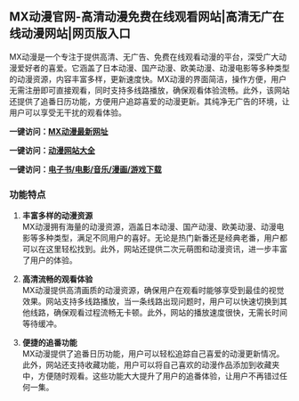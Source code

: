 <h2>MX动漫官网-高清动漫免费在线观看网站|高清无广在线动漫网站|网页版入口</h2>
MX动漫是一个专注于提供高清、无广告、免费在线观看动漫的平台，深受广大动漫爱好者的喜爱。它涵盖了日本动漫、国产动漫、欧美动漫、动漫电影等多种类型的动漫资源，内容丰富多样，更新速度快。MX动漫的界面简洁，操作方便，用户无需注册即可直接观看，同时支持多线路播放，确保观看体验流畅。此外，该网站还提供了追番日历功能，方便用户追踪喜爱的动漫更新。其纯净无广告的环境，让用户可以享受无干扰的观看体验。

<p><strong>一键访问：</strong><a href="https://www.xxsnav.com/sites/1593.html" target="_blank" ><strong>MX动漫最新网址</strong></a></p>
<p><strong>一键访问：</strong><a href="https://dongmandaohang.sodanav.com" target="_blank" ><strong>动漫网站大全</strong></a></p>
<p><strong>一键访问：</strong><a href="https://wangpanziyuan.pages.dev/" target="_blank" ><strong>电子书/电影/音乐/漫画/游戏下载</strong></a></p>

### 功能特点
1. **丰富多样的动漫资源**  
   MX动漫拥有海量的动漫资源，涵盖日本动漫、国产动漫、欧美动漫、动漫电影等多种类型，满足不同用户的喜好。无论是热门新番还是经典老番，用户都可以在这里轻松找到。此外，网站还提供二次元萌图和动漫资讯，进一步丰富了用户的体验。

2. **高清流畅的观看体验**  
   MX动漫提供高清画质的动漫资源，确保用户在观看时能够享受到最佳的视觉效果。网站支持多线路播放，当一条线路出现问题时，用户可以快速切换到其他线路，确保观看过程流畅无卡顿。此外，网站的播放速度很快，无需长时间等待缓冲。

3. **便捷的追番功能**  
   MX动漫提供了追番日历功能，用户可以轻松追踪自己喜爱的动漫更新情况。此外，网站还支持收藏功能，用户可以将自己喜欢的动漫作品添加到收藏夹中，方便随时观看。这些功能大大提升了用户的追番体验，让用户不再错过任何一集。

